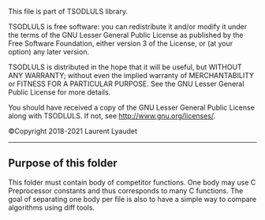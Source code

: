 This file is part of TSODLULS library.

TSODLULS is free software: you can redistribute it and/or modify
it under the terms of the GNU Lesser General Public License as published by
the Free Software Foundation, either version 3 of the License, or
(at your option) any later version.

TSODLULS is distributed in the hope that it will be useful,
but WITHOUT ANY WARRANTY; without even the implied warranty of
MERCHANTABILITY or FITNESS FOR A PARTICULAR PURPOSE.  See the
GNU Lesser General Public License for more details.

You should have received a copy of the GNU Lesser General Public License
along with TSODLULS.  If not, see <http://www.gnu.org/licenses/>.

©Copyright 2018-2021 Laurent Lyaudet

---------------------------------------------------------------------------
Purpose of this folder
---------------------------------------------------------------------------

This folder must contain body of competitor functions.
One body may use C Preprocessor constants and thus corresponds to many C functions.
The goal of separating one body per file is also to have a simple way to compare algorithms using diff tools.
